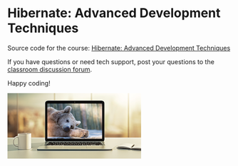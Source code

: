 # Hibernate: Advanced Development Techniques

Source code for the course: [Hibernate: Advanced Development Techniques](http://www.luv2code.com/hibernate-advanced-github)

If you have questions or need tech support, post your questions to the [classroom discussion forum](https://www.udemy.com/course/hibernate-tutorial-advanced/learn/v4/questions).

Happy coding!

[<img src="images/hibernate-advanced-thumbnail-small.png">](http://www.luv2code.com/hibernate-advanced-github)

